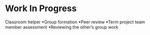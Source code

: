 # Work In Progress
Classroom helper
•Group formation
•Peer review
•Term project team member assessment
•Reviewing the other’s group work
